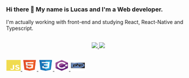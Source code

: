 ### Hi there 👋 My name is Lucas and I'm a Web developer.

I'm actually working with front-end and studying React, React-Native and Typescript.

##

<div align="center">
  <a href="https://github.com/lucasheck">
  <img height="180em" src="https://github-readme-stats.vercel.app/api?username=lucasheck&show_icons=true&theme=github_dark&include_all_commits=true&count_private=true"/>
  <img height="180em" src="https://github-readme-stats.vercel.app/api/top-langs/?username=lucasheck&layout=compact&langs_count=7&theme=github_dark"/>
</div>

##
<div>
<img alt="Js-Badge" height="30" width="40" src="https://raw.githubusercontent.com/devicons/devicon/master/icons/javascript/javascript-plain.svg">
<img alt="HTML-Badge" height="30" width="40" src="https://raw.githubusercontent.com/devicons/devicon/master/icons/html5/html5-original.svg">
<img alt="CSS-Badge" height="30" width="40" src="https://raw.githubusercontent.com/devicons/devicon/master/icons/css3/css3-original.svg">
<img alt="Csharp-Badge" height="30" width="40" src="https://raw.githubusercontent.com/devicons/devicon/master/icons/csharp/csharp-original.svg">
<img alt="Csharp-Badge" height="30" width="40" src="https://raw.githubusercontent.com/devicons/devicon/master/icons/php/php-original.svg" />
</div>
